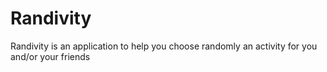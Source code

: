 # Randivity
Randivity is an application to help you choose randomly an activity for you and/or your friends
